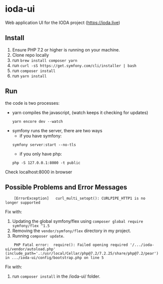 # ioda-ui
Web application UI for the IODA project (https://ioda.live)

## Install
1. Ensure PHP 7.2 or higher is running on your machine.
2. Clone repo locally 
3. run `brew install composer yarn`
4. run `curl -sS https://get.symfony.com/cli/installer | bash`
5. run `composer install`
6. run `yarn install`

## Run 
the code is two processes:
- yarn compiles the javascript, (watch keeps it checking for updates)
    ~~~
    yarn encore dev --watch
    ~~~
- symfony runs the server, there are two ways
    - if you have symfony: 
    ~~~
    symfony server:start --no-tls
    ~~~
    - if you only have php:
    ~~~
    php -S 127.0.0.1:8000 -t public
    ~~~

Check localhost:8000 in browser

## Possible Problems and Error Messages
~~~
    [ErrorException]   curl_multi_setopt(): CURLPIPE_HTTP1 is no longer supported
~~~

Fix with:
1. Updating the global symfony/flex using `composer global require symfony/flex ^1.5` 
2. Removing the `vendor/symfony/flex` directory in my project.
3. Running `composer update`.

~~~
    PHP Fatal error:  require(): Failed opening required '/.../ioda-ui/vendor/autoload.php' (include_path='.:/usr/local/Cellar/php@7.2/7.2.25/share/php@7.2/pear') in .../ioda-ui/config/bootstrap.php on line 5
~~~

Fix with:
1. run `composer install` in the /ioda-ui/ folder.
